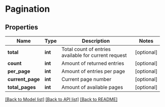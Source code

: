 # Pagination

## Properties
Name | Type | Description | Notes
------------ | ------------- | ------------- | -------------
**total** | **int** | Total count of entries available for current request | [optional] 
**count** | **int** | Amount of returned entries | [optional] 
**per_page** | **int** | Amount of entries per page | [optional] 
**current_page** | **int** | Current page number | [optional] 
**total_pages** | **int** | Amount of available pages | [optional] 

[[Back to Model list]](../README.md#documentation-for-models) [[Back to API list]](../README.md#documentation-for-api-endpoints) [[Back to README]](../README.md)


